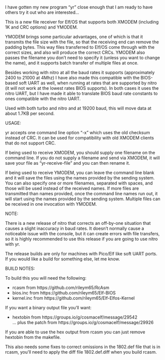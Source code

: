 I have gotten my new program “yr” close enough that I am ready to have others try it out who are interested…

This is a new file receiver for Elf/OS that supports both XMODEM (including 1K and CRC options) and YMODEM.

YMODEM brings some particular advantages, one of which is that it transmits the file size with the file, so that the receiving end can remove the padding bytes. This way files transferred to Elf/OS come through with the correct sizes, and also will produce the correct CRCs. YMODEM also passes the filename you don’t need to specify it (unless you want to change the name), and it supports batch transfer of multiple files at once.

Besides working with nitro at all the baud rates it supports (approximately 2400 to 21000 at 4Mhz) I have also made this compatible with the BIOS-based soft UART as well, when running at rates that are supported by nitro (it will not work at the lowest rates BIOS supports). In both cases it uses the nitro UART, but I have made it able to translate BIOS baud rate constants to ones compatible with the nitro UART.

Used with both turbo and nitro and at 19200 baud, this will move data at about 1.7KB per second.

USAGE:

yr accepts one command line option “-x” which uses the old checksum instead of CRC. It can be used for compatibility with old XMODEM clients that do not support CRC.

If being used to receive XMODEM, you should supply one filename on the command line. If you do not supply a filename and send via XMODEM, it will save your file as “yr-receive-file” and you can then rename it.

If being used to receive YMODEM, you can leave the command line blank and it will save the files using the names provided by the sending system. You can also specify one or more filenames, separated with spaces, and those will be used instead of the received names. If more files are transmitted than names provided, once the command line names run out, it will start using the names provided by the sending system. Multiple files can be received in one invocation with YMODEM.

NOTE:

There is a new release of nitro that corrects an off-by-one situation that causes a slight inaccuracy in baud rates. It doesn’t normally cause a noticeable issue with the console, but it can create errors with file transfers, so it is highly recommended to use this release if you are going to use nitro with yr.

The release builds are only for machines with Pico/Elf like soft UART ports. If you would like a build for something else, let me know.

BUILD NOTES:

To build this you will need the following:

<ul><li>rcasm from https://github.com/rileym65/RcAsm
<li>bios.inc from https://github.com/rileym65/Elf-BIOS
<li>kernel.inc from https://github.com/rileym65/Elf-Elfos-Kernel</ul>

If you want a binary output file you’ll want:

<ul><li>hextobin from https://groups.io/g/cosmacelf/message/29542<br>
... plus the patch from https://groups.io/g/cosmacelf/message/29926</ul>

If you are able to use the hex output from rcasm you can just remove hextobin from the makefile.

This also needs some fixes to correct omissions in the 1802.def file that is in rcasm, you'll need to apply the diff file 1802.def.diff when you build rcasm.

